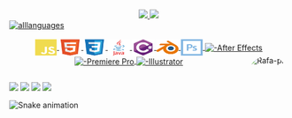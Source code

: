 ####
<div align="center">
  <a href="https://github.com/Callmz">
  <img height="120em" src="https://github-readme-stats.vercel.app/api?username=Callmz&show_icons=true&theme=dracula&include_all_commits=true&count_private=true"/>
  <img height="120em" src="https://github-readme-stats.vercel.app/api/top-langs/?username=Callmz&layout=compact&langs_count=7&theme=dracula"/>
</div>
<img src="https://i.imgur.com/5NLZ5Tv.png" alt="alllanguages" height="150px" width="500px" align="center">
<div align="center"><br>
  <img align="center" alt="-Js" height="30" width="40" src="https://raw.githubusercontent.com/devicons/devicon/master/icons/javascript/javascript-plain.svg">
  <img align="center" alt="-HTML" height="30" width="40" src="https://raw.githubusercontent.com/devicons/devicon/master/icons/html5/html5-original.svg">
  <img align="center" alt="-CSS" height="30" width="40" src="https://raw.githubusercontent.com/devicons/devicon/master/icons/css3/css3-original.svg">
  <img align="center" alt="-Java" height="30" width="40" src="https://github.com/devicons/devicon/blob/master/icons/java/java-original-wordmark.svg">
  <img align="center" alt="-Csharp" height="30" width="40" src="https://raw.githubusercontent.com/devicons/devicon/master/icons/csharp/csharp-original.svg">
  <img align="center" alt="-Blender" height="30" width="40" src="https://github.com/devicons/devicon/blob/master/icons/blender/blender-original.svg">
  <img align="center" alt="-Photoshop" height="30" width="40" src="https://github.com/devicons/devicon/blob/master/icons/photoshop/photoshop-line.svg">
  <img align="center" alt="-After Effects" height="30" width="30" src="https://imgur.com/9OeKaga.png">
  <img align="center" alt="-Premiere Pro" height="30" width="30" src="https://imgur.com/58nlhQy.png">
  <img align="center" alt="-Illustrator" height="30" width="30" src="https://imgur.com/DPWtgQM.png">
  <img align="right" alt="Rafa-pic" height="150" style="border-radius:50px;" 
 <img align="right" alt="Rafa-pic" height="150" style="border-radius:50px;" src="https://i.imgur.com/gKXJyiQ.png">
</div>
  
  ##
 
<div> 
  <a href=""_blank"></a>
  <a href="https://www.instagram.com/fabvecchi/" target="_blank"><img src="https://img.shields.io/badge/-Instagram-%23E4405F?style=for-the-badge&logo="" target="_blank"></a>
 	<a href="https://www.twitch.tv/callmz" target="_blank"><img src="https://img.shields.io/badge/Twitch-9146FF?style=for-the-badge&logo=twitch&logoColor=white" target="_blank"></a>
 <a href="https://discord.com/channels/@me" target="_blank"><img src="https://img.shields.io/badge/Discord-7289DA?style=for-the-badge&logo=discord&logoColor=white" target="_blank"></a> 
  <a href = "mailto:callmz278@gmail.com"><img src="https://img.shields.io/badge/-Gmail-%23333?style=for-the-badge&logo=gmail&logoColor=white" target="_blank"></a>
 
 
  ![Snake animation](https://github.com/Callmz/Callmz/blob/output/github-contribution-grid-snake.svg)
 
</div>
